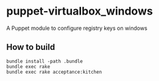 # puppet-virtualbox_windows
A Puppet module to configure registry keys on windows

## How to build
```
bundle install -path .bundle
bundle exec rake
bundle exec rake acceptance:kitchen
```
